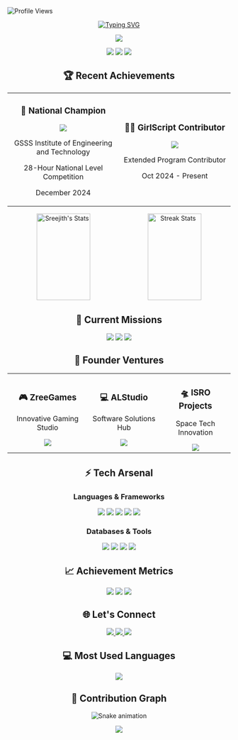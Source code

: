 <!-- Profile Views Counter -->
![Profile Views](https://komarev.com/ghpvc/?username=Sreejith-nair511&color=blueviolet&style=flat-square&label=Profile+Views&base=500)

<!-- Animated Name Banner -->
<div align="center">
    <a href="https://git.io/typing-svg">
        <img src="https://readme-typing-svg.demolab.com?font=Fira+Code&weight=600&size=28&duration=4000&pause=1000&color=6C63FF&center=true&vCenter=true&random=false&width=600&lines=Hello+World!+I'm+Sreejith+S+%F0%9F%91%8B;Game+Dev+%F0%9F%8E%AE+%7C+Tech+Innovator+%F0%9F%9A%80;National+Hackathon+Champion+%F0%9F%8F%86;Crafting+Digital+Dreams+%E2%9C%A8;Welcome+to+my+Universe+%F0%9F%8C%8C" alt="Typing SVG" />
    </a>
</div>

<!-- Divider -->
<p align="center">
    <img src="https://user-images.githubusercontent.com/73097560/115834477-dbab4500-a447-11eb-908a-139a6edaec5c.gif">
</p>

<!-- Quick Info -->
<p align="center">
    <img src="https://img.shields.io/badge/🎮_Game_Developer-Active-FF4B4B?style=for-the-badge" />
    <img src="https://img.shields.io/badge/🚀_Tech_Innovator-Passionate-00C7B7?style=for-the-badge" />
    <img src="https://img.shields.io/badge/🏆_Problem_Solver-Always-6C63FF?style=for-the-badge" />
</p>

<!-- Recent Achievements Section -->
<h2 align="center">🏆 Recent Achievements</h2>
<table align="center">
    <tr>
        <td align="center" width="50%">
            <h3>🥇 National Champion</h3>
            <img src="https://img.shields.io/badge/E--MINDS_Hackathon-1st_Place-FFD700?style=for-the-badge" />
            <p>GSSS Institute of Engineering and Technology</p>
            <p>28-Hour National Level Competition</p>
            <p>December 2024</p>
        </td>
        <td align="center" width="50%">
            <h3>👩‍💻 GirlScript Contributor</h3>
            <img src="https://img.shields.io/badge/GirlScript-Summer_of_Code-FF6B6B?style=for-the-badge" />
            <p>Extended Program Contributor</p>
            <p>Oct 2024 - Present</p>
        </td>
    </tr>
</table>

<!-- Stats Dashboard -->
<div align="center">
    <img width="49%" height="195px" src="https://github-readme-stats.vercel.app/api?username=Sreejith-nair511&show_icons=true&count_private=true&hide_border=true&title_color=6C63FF&icon_color=6C63FF&text_color=c9d1d9&bg_color=0d1117" alt="Sreejith's Stats" /> 
    <img width="49%" height="195px" src="https://github-readme-streak-stats.herokuapp.com/?user=Sreejith-nair511&hide_border=true&stroke=6C63FF&background=0D1117&ring=6C63FF&fire=6C63FF&currStreakNum=FFFFFF&currStreakLabel=6C63FF&sideNums=FFFFFF&sideLabels=6C63FF" alt="Streak Stats" />
</div>

<!-- Current Projects -->
<h2 align="center">🎯 Current Missions</h2>
<p align="center">
    <img src="https://img.shields.io/badge/🎮_Steam_RPG-In_Development-6C63FF?style=for-the-badge" />
    <img src="https://img.shields.io/badge/🚀_ISRO_Project-Collaborating-6C63FF?style=for-the-badge" />
    <img src="https://img.shields.io/badge/🤖_AI_Research-Exploring-6C63FF?style=for-the-badge" />
</p>

<!-- Founder Ventures -->
<h2 align="center">🌟 Founder Ventures</h2>
<table align="center">
    <tr>
        <td align="center">
            <h3>🎮 ZreeGames</h3>
            <p>Innovative Gaming Studio</p>
            <a href="https://zreegames.itch.io">
                <img src="https://img.shields.io/badge/Visit_ZreeGames-FF4B4B?style=for-the-badge&logo=itch.io&logoColor=white" />
            </a>
        </td>
        <td align="center">
            <h3>💻 ALStudio</h3>
            <p>Software Solutions Hub</p>
            <a href="https://alstudio.xyz">
                <img src="https://img.shields.io/badge/Visit_ALStudio-00C7B7?style=for-the-badge&logo=vercel&logoColor=white" />
            </a>
        </td>
        <td align="center">
            <h3>🛸 ISRO Projects</h3>
            <p>Space Tech Innovation</p>
            <img src="https://img.shields.io/badge/Space_Projects-1B73E8?style=for-the-badge&logo=nasa&logoColor=white" />
        </td>
    </tr>
</table>

<!-- Tech Stack -->
<h2 align="center">⚡ Tech Arsenal</h2>

<h3 align="center">Languages & Frameworks</h3>
<p align="center">
    <img src="https://img.shields.io/badge/Python-3776AB?style=for-the-badge&logo=python&logoColor=white" />
    <img src="https://img.shields.io/badge/C-00599C?style=for-the-badge&logo=c&logoColor=white" />
    <img src="https://img.shields.io/badge/JavaScript-F7DF1E?style=for-the-badge&logo=javascript&logoColor=black" />
    <img src="https://img.shields.io/badge/Node.js-43853D?style=for-the-badge&logo=node.js&logoColor=white" />
    <img src="https://img.shields.io/badge/Flask-000000?style=for-the-badge&logo=flask&logoColor=white" />
</p>

<h3 align="center">Databases & Tools</h3>
<p align="center">
    <img src="https://img.shields.io/badge/MySQL-00000F?style=for-the-badge&logo=mysql&logoColor=white" />
    <img src="https://img.shields.io/badge/MongoDB-4EA94B?style=for-the-badge&logo=mongodb&logoColor=white" />
    <img src="https://img.shields.io/badge/Git-F05032?style=for-the-badge&logo=git&logoColor=white" />
    <img src="https://img.shields.io/badge/VSCode-0078D4?style=for-the-badge&logo=visual%20studio%20code&logoColor=white" />
</p>

<!-- Achievement Stats -->
<h2 align="center">📈 Achievement Metrics</h2>
<p align="center">
    <img src="https://img.shields.io/badge/LeetCode-300+_Problems-FFA116?style=for-the-badge" />
    <img src="https://img.shields.io/badge/Rating-1800+-43853D?style=for-the-badge" />
    <img src="https://img.shields.io/badge/Projects-50+_Completed-6C63FF?style=for-the-badge" />
</p>

<!-- Connect Section -->
<h2 align="center">🌐 Let's Connect</h2>
<p align="center">
    <a href="mailto:sreejith0511@gmail.com">
        <img src="https://img.shields.io/badge/Email-Let's_Talk-D14836?style=for-the-badge&logo=gmail&logoColor=white" />
    </a>
    <a href="https://linkedin.com/in/sreejith-s-b232092a9">
        <img src="https://img.shields.io/badge/LinkedIn-Connect-0077B5?style=for-the-badge&logo=linkedin&logoColor=white" />
    </a>
    <a href="https://zreegames.itch.io">
        <img src="https://img.shields.io/badge/Portfolio-Visit_Now-000000?style=for-the-badge&logo=itch.io&logoColor=white" />
    </a>
</p>

<!-- Language Stats -->
<div align="center">
    <h2>💻 Most Used Languages</h2>
    <img src="https://github-readme-stats.vercel.app/api/top-langs/?username=Sreejith-nair511&layout=compact&hide_border=true&title_color=6C63FF&text_color=c9d1d9&bg_color=0d1117" />
</div>

<!-- Contribution Graph -->
<div align="center">
    <h2>🐍 Contribution Graph</h2>
    <img src="https://raw.githubusercontent.com/Sreejith-nair511/Sreejith-nair511/output/github-contribution-grid-snake.svg" alt="Snake animation" />
</div>

<!-- Footer -->
<p align="center">
    <img src="https://capsule-render.vercel.app/api?type=waving&color=6C63FF&height=120&section=footer" />
</p>
